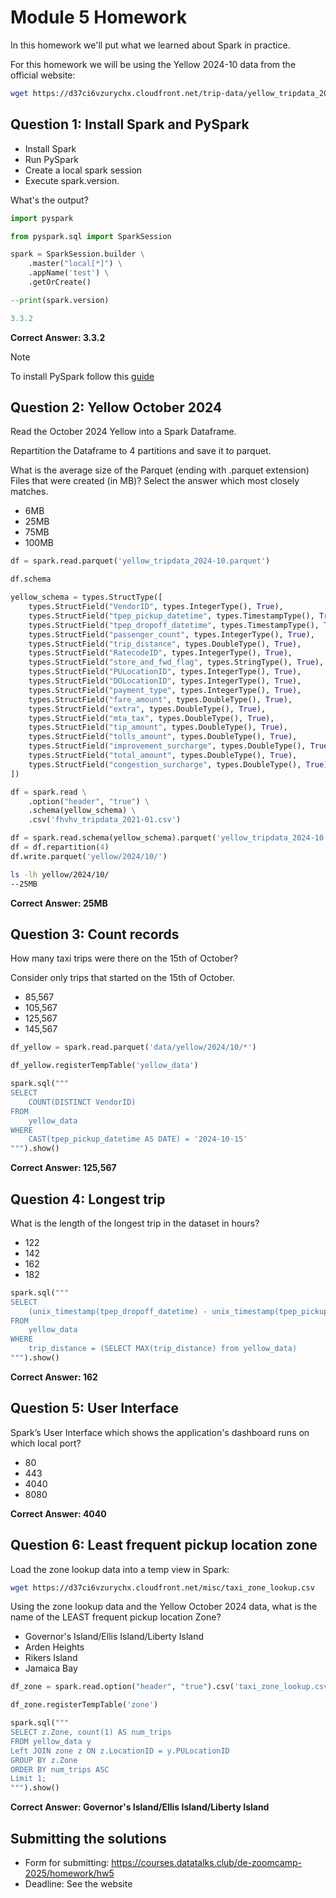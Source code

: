 # Module 5 Homework

In this homework we'll put what we learned about Spark in practice.

For this homework we will be using the Yellow 2024-10 data from the official website: 

```bash
wget https://d37ci6vzurychx.cloudfront.net/trip-data/yellow_tripdata_2024-10.parquet
```


## Question 1: Install Spark and PySpark

- Install Spark
- Run PySpark
- Create a local spark session
- Execute spark.version.

What's the output?
```python
import pyspark

from pyspark.sql import SparkSession

spark = SparkSession.builder \
    .master("local[*]") \
    .appName('test') \
    .getOrCreate()

--print(spark.version)

3.3.2
```

**Correct Answer: 3.3.2**

> [!NOTE]
> To install PySpark follow this [guide](https://github.com/DataTalksClub/data-engineering-zoomcamp/blob/main/05-batch/setup/pyspark.md)


## Question 2: Yellow October 2024

Read the October 2024 Yellow into a Spark Dataframe.

Repartition the Dataframe to 4 partitions and save it to parquet.

What is the average size of the Parquet (ending with .parquet extension) Files that were created (in MB)? Select the answer which most closely matches.

- 6MB
- 25MB
- 75MB
- 100MB

```python
df = spark.read.parquet('yellow_tripdata_2024-10.parquet')

df.schema

yellow_schema = types.StructType([
    types.StructField("VendorID", types.IntegerType(), True),
    types.StructField("tpep_pickup_datetime", types.TimestampType(), True),
    types.StructField("tpep_dropoff_datetime", types.TimestampType(), True),
    types.StructField("passenger_count", types.IntegerType(), True),
    types.StructField("trip_distance", types.DoubleType(), True),
    types.StructField("RatecodeID", types.IntegerType(), True),
    types.StructField("store_and_fwd_flag", types.StringType(), True),
    types.StructField("PULocationID", types.IntegerType(), True),
    types.StructField("DOLocationID", types.IntegerType(), True),
    types.StructField("payment_type", types.IntegerType(), True),
    types.StructField("fare_amount", types.DoubleType(), True),
    types.StructField("extra", types.DoubleType(), True),
    types.StructField("mta_tax", types.DoubleType(), True),
    types.StructField("tip_amount", types.DoubleType(), True),
    types.StructField("tolls_amount", types.DoubleType(), True),
    types.StructField("improvement_surcharge", types.DoubleType(), True),
    types.StructField("total_amount", types.DoubleType(), True),
    types.StructField("congestion_surcharge", types.DoubleType(), True)
])

df = spark.read \
    .option("header", "true") \
    .schema(yellow_schema) \
    .csv('fhvhv_tripdata_2021-01.csv')

df = spark.read.schema(yellow_schema).parquet('yellow_tripdata_2024-10.parquet')
df = df.repartition(4)
df.write.parquet('yellow/2024/10/')
```

```bash
ls -lh yellow/2024/10/
--25MB
```

**Correct Answer: 25MB**


## Question 3: Count records 

How many taxi trips were there on the 15th of October?

Consider only trips that started on the 15th of October.

- 85,567
- 105,567
- 125,567
- 145,567

```python
df_yellow = spark.read.parquet('data/yellow/2024/10/*')

df_yellow.registerTempTable('yellow_data')

spark.sql("""
SELECT
    COUNT(DISTINCT VendorID)
FROM
    yellow_data
WHERE
    CAST(tpep_pickup_datetime AS DATE) = '2024-10-15'
""").show()
```

**Correct Answer: 125,567**

## Question 4: Longest trip

What is the length of the longest trip in the dataset in hours?

- 122
- 142
- 162
- 182


```python
spark.sql("""
SELECT
    (unix_timestamp(tpep_dropoff_datetime) - unix_timestamp(tpep_pickup_datetime)) / 3600 AS trip_duration_hours
FROM
    yellow_data
WHERE
    trip_distance = (SELECT MAX(trip_distance) from yellow_data)
""").show()
```

**Correct Answer: 162**

## Question 5: User Interface

Spark’s User Interface which shows the application's dashboard runs on which local port?

- 80
- 443
- 4040
- 8080

**Correct Answer: 4040**

## Question 6: Least frequent pickup location zone

Load the zone lookup data into a temp view in Spark:

```bash
wget https://d37ci6vzurychx.cloudfront.net/misc/taxi_zone_lookup.csv
```

Using the zone lookup data and the Yellow October 2024 data, what is the name of the LEAST frequent pickup location Zone?

- Governor's Island/Ellis Island/Liberty Island
- Arden Heights
- Rikers Island
- Jamaica Bay

```python
df_zone = spark.read.option("header", "true").csv('taxi_zone_lookup.csv')

df_zone.registerTempTable('zone')  

spark.sql("""
SELECT z.Zone, count(1) AS num_trips
FROM yellow_data y
Left JOIN zone z ON z.LocationID = y.PULocationID
GROUP BY z.Zone
ORDER BY num_trips ASC
Limit 1;
""").show()  
```
**Correct Answer: Governor's Island/Ellis Island/Liberty Island**


## Submitting the solutions

- Form for submitting: https://courses.datatalks.club/de-zoomcamp-2025/homework/hw5
- Deadline: See the website

